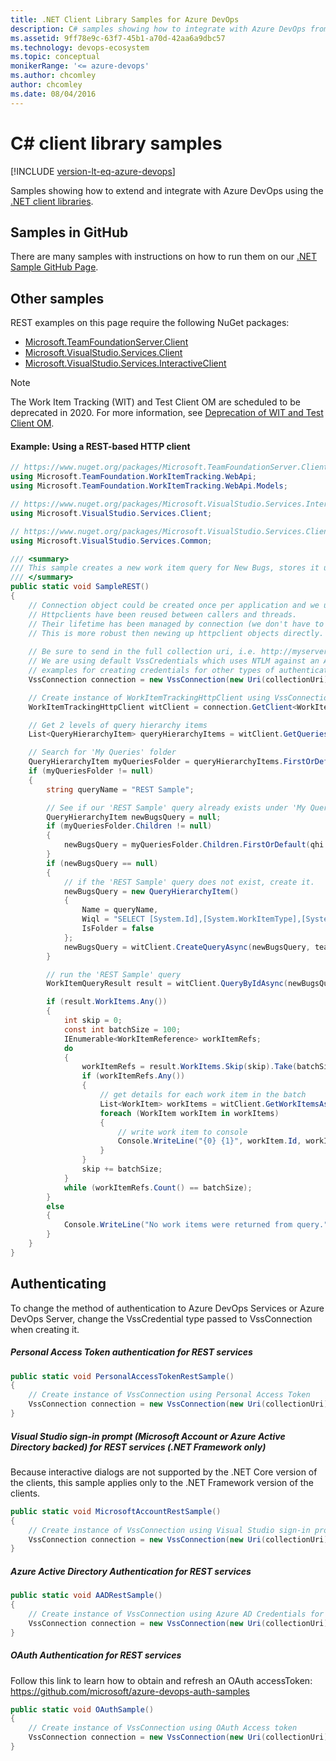 ```yaml
---
title: .NET Client Library Samples for Azure DevOps
description: C# samples showing how to integrate with Azure DevOps from apps and services on Windows.
ms.assetid: 9ff78e9c-63f7-45b1-a70d-42aa6a9dbc57
ms.technology: devops-ecosystem
ms.topic: conceptual
monikerRange: '<= azure-devops'
ms.author: chcomley
author: chcomley
ms.date: 08/04/2016
---
```


# C# client library samples 

[!INCLUDE [version-lt-eq-azure-devops](../../../includes/version-lt-eq-azure-devops.md)]

Samples showing how to extend and integrate with Azure DevOps using the [.NET client libraries](../../concepts/dotnet-client-libraries.md).


## Samples in GitHub
There are many samples with instructions on how to run them on our [.NET Sample GitHub Page](https://github.com/microsoft/azure-devops-dotnet-samples). 

## Other samples
REST examples on this page require the following NuGet packages:
* [Microsoft.TeamFoundationServer.Client](https://www.nuget.org/packages/Microsoft.TeamFoundationServer.Client/)
* [Microsoft.VisualStudio.Services.Client](https://www.nuget.org/packages/Microsoft.VisualStudio.Services.Client/)
* [Microsoft.VisualStudio.Services.InteractiveClient](https://www.nuget.org/packages/Microsoft.VisualStudio.Services.InteractiveClient/)

>[!NOTE]
> The Work Item Tracking (WIT) and Test Client OM are scheduled to be deprecated in 2020. For more information, see [Deprecation of WIT and Test Client OM](../../concepts/wit-client-om-deprecation.md).

#### Example: Using a REST-based HTTP client

```cs
// https://www.nuget.org/packages/Microsoft.TeamFoundationServer.Client/
using Microsoft.TeamFoundation.WorkItemTracking.WebApi;
using Microsoft.TeamFoundation.WorkItemTracking.WebApi.Models;

// https://www.nuget.org/packages/Microsoft.VisualStudio.Services.InteractiveClient/
using Microsoft.VisualStudio.Services.Client;

// https://www.nuget.org/packages/Microsoft.VisualStudio.Services.Client/
using Microsoft.VisualStudio.Services.Common; 

/// <summary>
/// This sample creates a new work item query for New Bugs, stores it under 'MyQueries', runs the query, and then sends the results to the console.
/// </summary>
public static void SampleREST()
{
    // Connection object could be created once per application and we use it to get httpclient objects. 
    // Httpclients have been reused between callers and threads.
    // Their lifetime has been managed by connection (we don't have to dispose them).
    // This is more robust then newing up httpclient objects directly.  
    
    // Be sure to send in the full collection uri, i.e. http://myserver:8080/tfs/defaultcollection
    // We are using default VssCredentials which uses NTLM against an Azure DevOps Server.  See additional provided
    // examples for creating credentials for other types of authentication.
    VssConnection connection = new VssConnection(new Uri(collectionUri), new VssCredentials());

    // Create instance of WorkItemTrackingHttpClient using VssConnection
    WorkItemTrackingHttpClient witClient = connection.GetClient<WorkItemTrackingHttpClient>();

    // Get 2 levels of query hierarchy items
    List<QueryHierarchyItem> queryHierarchyItems = witClient.GetQueriesAsync(teamProjectName, depth: 2).Result;

    // Search for 'My Queries' folder
    QueryHierarchyItem myQueriesFolder = queryHierarchyItems.FirstOrDefault(qhi => qhi.Name.Equals("My Queries"));
    if (myQueriesFolder != null)
    {
        string queryName = "REST Sample";

        // See if our 'REST Sample' query already exists under 'My Queries' folder.
        QueryHierarchyItem newBugsQuery = null;
        if (myQueriesFolder.Children != null)
        {
            newBugsQuery = myQueriesFolder.Children.FirstOrDefault(qhi => qhi.Name.Equals(queryName));
        }
        if (newBugsQuery == null)
        {
            // if the 'REST Sample' query does not exist, create it.
            newBugsQuery = new QueryHierarchyItem()
            {
                Name = queryName,
                Wiql = "SELECT [System.Id],[System.WorkItemType],[System.Title],[System.AssignedTo],[System.State],[System.Tags] FROM WorkItems WHERE [System.TeamProject] = @project AND [System.WorkItemType] = 'Bug' AND [System.State] = 'New'",
                IsFolder = false
            };
            newBugsQuery = witClient.CreateQueryAsync(newBugsQuery, teamProjectName, myQueriesFolder.Name).Result;
        }

        // run the 'REST Sample' query
        WorkItemQueryResult result = witClient.QueryByIdAsync(newBugsQuery.Id).Result;

        if (result.WorkItems.Any())
        {
            int skip = 0;
            const int batchSize = 100;
            IEnumerable<WorkItemReference> workItemRefs;
            do
            {
                workItemRefs = result.WorkItems.Skip(skip).Take(batchSize);
                if (workItemRefs.Any())
                {
                    // get details for each work item in the batch
                    List<WorkItem> workItems = witClient.GetWorkItemsAsync(workItemRefs.Select(wir => wir.Id)).Result;
                    foreach (WorkItem workItem in workItems)
                    {
                        // write work item to console
                        Console.WriteLine("{0} {1}", workItem.Id, workItem.Fields["System.Title"]);
                    }
                }
                skip += batchSize;
            }
            while (workItemRefs.Count() == batchSize);
        }
        else
        {
            Console.WriteLine("No work items were returned from query.");
        }
    }
}
```

## Authenticating

To change the method of authentication to Azure DevOps Services or Azure DevOps Server, change the VssCredential type passed to VssConnection when creating it.

##### Personal Access Token authentication for REST services
```cs
public static void PersonalAccessTokenRestSample()
{
    // Create instance of VssConnection using Personal Access Token
    VssConnection connection = new VssConnection(new Uri(collectionUri), new VssBasicCredential(string.Empty, pat));
}
```

##### Visual Studio sign-in prompt (Microsoft Account or Azure Active Directory backed) for REST services (.NET Framework only)

Because interactive dialogs are not supported by the .NET Core version of the clients, this sample applies only to the .NET Framework version of the clients.

```cs
public static void MicrosoftAccountRestSample()
{
    // Create instance of VssConnection using Visual Studio sign-in prompt
    VssConnection connection = new VssConnection(new Uri(collectionUri), new VssClientCredentials());
}
```

##### Azure Active Directory Authentication for REST services
```cs
public static void AADRestSample()
{
    // Create instance of VssConnection using Azure AD Credentials for Azure AD backed account
    VssConnection connection = new VssConnection(new Uri(collectionUri), new VssAadCredential(userName, password));
}
```

##### OAuth Authentication for REST services
Follow this link to learn how to obtain and refresh an OAuth accessToken: https://github.com/microsoft/azure-devops-auth-samples
```cs
public static void OAuthSample()
{
    // Create instance of VssConnection using OAuth Access token
    VssConnection connection = new VssConnection(new Uri(collectionUri), new VssOAuthAccessTokenCredential(accessToken));
}
```
